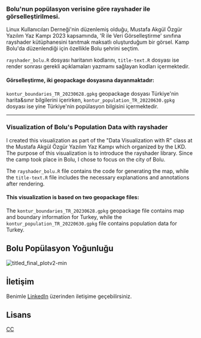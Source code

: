 ### Bolu'nun popülasyon verisine göre rayshader ile görselleştirilmesi.

Linux Kullanıcıları Derneği'nin düzenlemiş olduğu, Mustafa Akgül Özgür Yazılım Yaz Kampı 2023 kapsamında, 'R ile Veri Görselleştirme' sınıfına rayshader kütüphanesini tanıtmak maksatlı oluşturduğum bir görsel. Kamp Bolu'da düzenlendiği için özellikle Bolu şehrini seçtim.


`rayshader_bolu.R` dosyası haritanın kodlarını, `title-text.R` dosyası ise render sonrası gerekli açıklamaları yazmamı sağlayan kodları içermektedir.


#### Görselleştirme, iki geopackage dosyasına dayanmaktadır:


`kontur_boundaries_TR_20230628.gpkg` geopackage dosyası Türkiye'nin harita&sınır bilgilerini içerirken, `kontur_population_TR_20220630.gpkg` dosyası ise yine Türkiye'nin popülasyon bilgisini içermektedir.

----------------------------------------------------------------

### Visualization of Bolu's Population Data with rayshader

I created this visualization as part of the "Data Visualization with R" class at the Mustafa Akgül Özgür Yazılım Yaz Kampı which organized by the LKD. The purpose of this visualization is to introduce the rayshader library. Since the camp took place in Bolu, I chose to focus on the city of Bolu.

The `rayshader_bolu.R` file contains the code for generating the map, while the `title-text.R` file includes the necessary explanations and annotations after rendering.

#### This visualization is based on two geopackage files:

The `kontur_boundaries_TR_20230628.gpkg` geopackage file contains map and boundary information for Turkey, while the `kontur_population_TR_20220630.gpkg` file contains population data for Turkey.



## Bolu Popülasyon Yoğunluğu

![titled_final_plotv2-min](https://github.com/erdinctasci/bolu-rayshader/assets/101355400/f2212f6a-8bc4-48be-8ba2-fe58c37e3560)

  
## İletişim
Benimle [LinkedIn](https://www.linkedin.com/in/erdinc-tasci/) üzerinden iletişime geçebilirsiniz. 
## Lisans

[CC](https://creativecommons.org/licenses/by-nc-nd/4.0/legalcode)

  
